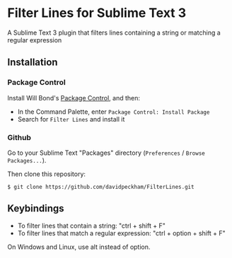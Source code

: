 Filter Lines for Sublime Text 3
===============================
A Sublime Text 3 plugin that filters lines containing a string or matching a regular expression

Installation
------------

### Package Control ###
Install Will Bond's [Package Control](http://wbond.net/sublime_packages/package_control), and then:

* In the Command Palette, enter `Package Control: Install Package`
* Search for `Filter Lines` and install it

### Github ###
Go to your Sublime Text "Packages" directory (`Preferences` / `Browse Packages...`).

Then clone this repository:

    $ git clone https://github.com/davidpeckham/FilterLines.git

Keybindings
-----------
- To filter lines that contain a string:  "ctrl + shift + F"
- To filter lines that match a regular expression:  "ctrl + option + shift + F"

On Windows and Linux, use alt instead of option.